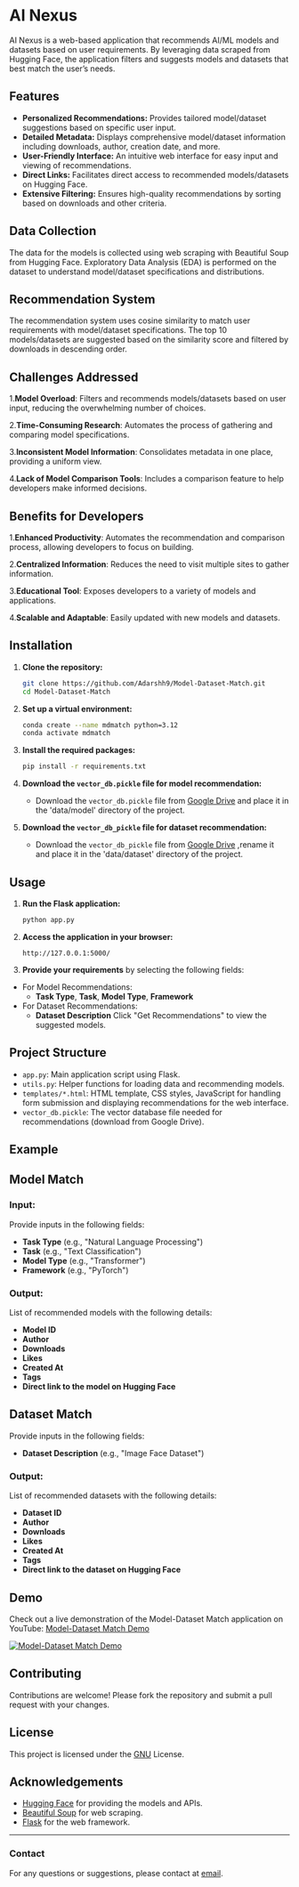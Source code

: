 # AI Nexus

AI Nexus is a web-based application that recommends AI/ML models and datasets based on user requirements. By leveraging data scraped from Hugging Face, the application filters and suggests models and datasets that best match the user’s needs.

## Features

- **Personalized Recommendations:** Provides tailored model/dataset suggestions based on specific user input.
- **Detailed Metadata:** Displays comprehensive model/dataset information including downloads, author, creation date, and more.
- **User-Friendly Interface:** An intuitive web interface for easy input and viewing of recommendations.
- **Direct Links:** Facilitates direct access to recommended models/datasets on Hugging Face.
- **Extensive Filtering:** Ensures high-quality recommendations by sorting based on downloads and other criteria.

## Data Collection

The data for the models is collected using web scraping with Beautiful Soup from Hugging Face. Exploratory Data Analysis (EDA) is performed on the dataset to understand model/dataset specifications and distributions.

## Recommendation System

The recommendation system uses cosine similarity to match user requirements with model/dataset specifications. The top 10 models/datasets are suggested based on the similarity score and filtered by downloads in descending order.

## Challenges Addressed

1.**Model Overload**: Filters and recommends models/datasets based on user input, reducing the overwhelming number of choices.

2.**Time-Consuming Research**: Automates the process of gathering and comparing model specifications.

3.**Inconsistent Model Information**: Consolidates metadata in one place, providing a uniform view.

4.**Lack of Model Comparison Tools**: Includes a comparison feature to help developers make informed decisions.


## Benefits for Developers

1.**Enhanced Productivity**: Automates the recommendation and comparison process, allowing developers to focus on building.
   
2.**Centralized Information**: Reduces the need to visit multiple sites to gather information.

3.**Educational Tool**: Exposes developers to a variety of models and applications.

4.**Scalable and Adaptable**: Easily updated with new models and datasets.

## Installation

1. **Clone the repository:**
    ```sh
    git clone https://github.com/Adarshh9/Model-Dataset-Match.git
    cd Model-Dataset-Match
    ```

2. **Set up a virtual environment:**
    ```sh
    conda create --name mdmatch python=3.12
    conda activate mdmatch
    ```

3. **Install the required packages:**
    ```sh
    pip install -r requirements.txt
    ```

4. **Download the `vector_db.pickle` file for model recommendation:**
    - Download the `vector_db.pickle` file from [Google Drive](https://drive.google.com/file/d/1ZBlk3g-x50AUOff4gXqJ4oR21RMyE0cM/view?usp=sharing) and place it in the 'data/model' directory of the project.

5. **Download the `vector_db_pickle` file for dataset recommendation:**
    - Download the `vector_db_pickle` file from [Google Drive](https://drive.google.com/file/d/1TIRjsoozX-8Y104HoagA-dNZ37K1p7UM/view?usp=sharing) ,rename it and place it in the 'data/dataset' directory of the project.
      
## Usage

1. **Run the Flask application:**
    ```sh
    python app.py
    ```

2. **Access the application in your browser:**
    ```
    http://127.0.0.1:5000/
    ```

3. **Provide your requirements** by selecting the following fields:
- For Model Recommendations:
   - **Task Type**, **Task**, **Model Type**, **Framework**
- For Dataset Recommendations:
   - **Dataset Description**
  Click "Get Recommendations" to view the suggested models.

## Project Structure

- `app.py`: Main application script using Flask.
- `utils.py`: Helper functions for loading data and recommending models.
- `templates/*.html`: HTML template, CSS styles, JavaScript for handling form submission and displaying recommendations for the web interface.
- `vector_db.pickle`: The vector database file needed for recommendations (download from Google Drive).

## Example
## Model Match
### Input:
Provide inputs in the following fields:
- **Task Type** (e.g., "Natural Language Processing")
- **Task** (e.g., "Text Classification")
- **Model Type** (e.g., "Transformer")
- **Framework** (e.g., "PyTorch")

### Output:
List of recommended models with the following details:
- **Model ID**
- **Author**
- **Downloads**
- **Likes**
- **Created At**
- **Tags**
- **Direct link to the model on Hugging Face**

## Dataset Match
Provide inputs in the following fields:
- **Dataset Description** (e.g., "Image Face Dataset")

### Output:
List of recommended datasets with the following details:
- **Dataset ID**
- **Author**
- **Downloads**
- **Likes**
- **Created At**
- **Tags**
- **Direct link to the dataset on Hugging Face**

## Demo

Check out a live demonstration of the Model-Dataset Match application on YouTube: [Model-Dataset Match Demo](https://youtu.be/4Wye7fobLKQ)

[![Model-Dataset Match Demo](https://img.youtube.com/vi/4Wye7fobLKQ/0.jpg)](https://youtu.be/4Wye7fobLKQ)

## Contributing

Contributions are welcome! Please fork the repository and submit a pull request with your changes.

## License

This project is licensed under the [GNU](LICENSE) License.

## Acknowledgements

- [Hugging Face](https://huggingface.co/) for providing the models and APIs.
- [Beautiful Soup](https://www.crummy.com/software/BeautifulSoup/) for web scraping.
- [Flask](https://flask.palletsprojects.com/) for the web framework.

---

### Contact

For any questions or suggestions, please contact at [email](akesherwani900@gmail.com).
